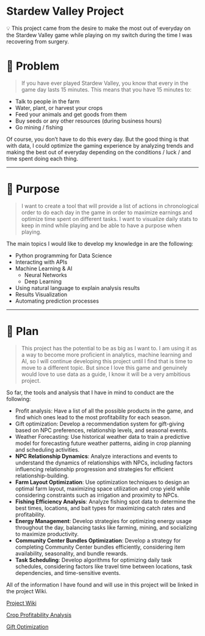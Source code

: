 # Stardew Valley Project

<aside>
💡 This project came from the desire to make the most out of everyday on the Stardew Valley game while playing on my switch during the time I was recovering from surgery.

</aside>

# 👀 Problem

> If you have ever played Stardew Valley, you know that every in the game day lasts 15 minutes. This means that you have 15 minutes to:
> 
- Talk to people in the farm
- Water, plant, or harvest your crops
- Feed your animals and get goods from them
- Buy seeds or any other resources (during business hours)
- Go mining / fishing

Of course, you don’t have to do this every day. But the good thing is that with data, I could optimize the gaming experience by analyzing trends and making the best out of everyday depending on the conditions / luck / and time spent doing each thing. 

---

# 💭 Purpose

> I want to create a tool that will provide a list of actions in chronological order to do each day in the game in order to maximize earnings and optimize time spent on different tasks. I want to visualize daily stats to keep in mind while playing and be able to have a purpose when playing.
> 

The main topics I would like to develop my knowledge in are the following:

- Python programming for Data Science
- Interacting with APIs
- Machine Learning & AI
    - Neural Networks
    - Deep Learning
- Using natural language to explain analysis results
- Results Visualization
- Automating prediction processes

---

# 🛫 Plan

> This project has the potential to be as big as I want to. I am using it as a way to become more proficient in analytics, machine learning and AI, so I will continue developing this project until I find that is time to move to a different topic. But since I love this game and genuinely would love to use data as a guide, I know it will be a very ambitious project.
> 

So far, the tools and analysis that I have in mind to conduct are the following:

- Profit analysis: Have a list of all the possible products in the game, and find which ones lead to the most profitability for each season.
- Gift optimization: Develop a recommendation system for gift-giving based on NPC preferences, relationship levels, and seasonal events.
- Weather Forecasting: Use historical weather data to train a predictive model for forecasting future weather patterns, aiding in crop planning and scheduling activities.
- **NPC Relationship Dynamics**: Analyze interactions and events to understand the dynamics of relationships with NPCs, including factors influencing relationship progression and strategies for efficient relationship-building.
- **Farm Layout Optimization**: Use optimization techniques to design an optimal farm layout, maximizing space utilization and crop yield while considering constraints such as irrigation and proximity to NPCs.
- **Fishing Efficiency Analysis**: Analyze fishing spot data to determine the best times, locations, and bait types for maximizing catch rates and profitability.
- **Energy Management**: Develop strategies for optimizing energy usage throughout the day, balancing tasks like farming, mining, and socializing to maximize productivity.
- **Community Center Bundles Optimization**: Develop a strategy for completing Community Center bundles efficiently, considering item availability, seasonality, and bundle rewards.
- **Task Scheduling**: Develop algorithms for optimizing daily task schedules, considering factors like travel time between locations, task dependencies, and time-sensitive events.

All of the information I have found and will use in this project will be linked in the project Wiki.

[Project Wiki](Stardew%20Valley%20Project%2067ebcc0069a342b8b3e910d3b748f493/Project%20Wiki%200749cf19a2334596b0cd0f0e4d032b3c.csv)

[Crop Profitability Analysis](https://github.com/daniellemontalvo/Stardew-Valley-Optimization/blob/main/Crop%20Profitability%20Analysis%20e509af510d39441fb26b132f3585aee9.md)

[Gift Optimization](https://github.com/daniellemontalvo/Stardew-Valley-Optimization/blob/main/Gift%20Optimization%20d04c03b0e2f84d419cbda7cf29373e50.md)
